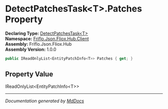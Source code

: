 ﻿<!--  
  <auto-generated>   
    The contents of this file were generated by a tool.  
    Changes to this file may be list if the file is regenerated  
  </auto-generated>   
-->

# DetectPatchesTask\<T\>.Patches Property

**Declaring Type:** [DetectPatchesTask\<T\>](../index.md)  
**Namespace:** [Friflo.Json.Fliox.Hub.Client](../../index.md)  
**Assembly:** Friflo.Json.Fliox.Hub  
**Assembly Version:** 1.0.0

```csharp
public IReadOnlyList<EntityPatchInfo<T>> Patches { get; }
```

## Property Value

IReadOnlyList\<EntityPatchInfo\<T\>\>

___

*Documentation generated by [MdDocs](https://github.com/ap0llo/mddocs)*
